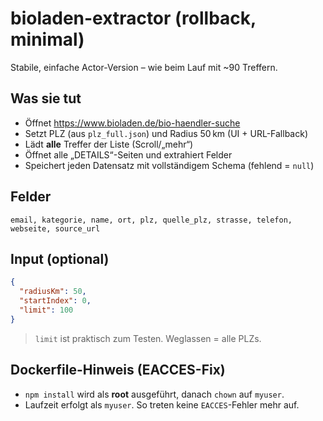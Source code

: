 # bioladen-extractor (rollback, minimal)

Stabile, einfache Actor-Version – wie beim Lauf mit ~90 Treffern.

## Was sie tut
- Öffnet https://www.bioladen.de/bio-haendler-suche
- Setzt PLZ (aus `plz_full.json`) und Radius 50 km (UI + URL-Fallback)
- Lädt **alle** Treffer der Liste (Scroll/„mehr“)
- Öffnet alle „DETAILS“-Seiten und extrahiert Felder
- Speichert jeden Datensatz mit vollständigem Schema (fehlend = `null`)

## Felder
`email, kategorie, name, ort, plz, quelle_plz, strasse, telefon, webseite, source_url`

## Input (optional)
```json
{
  "radiusKm": 50,
  "startIndex": 0,
  "limit": 100
}
```

> `limit` ist praktisch zum Testen. Weglassen = alle PLZs.

## Dockerfile-Hinweis (EACCES-Fix)
- `npm install` wird als **root** ausgeführt, danach `chown` auf `myuser`.
- Laufzeit erfolgt als `myuser`. So treten keine `EACCES`-Fehler mehr auf.
